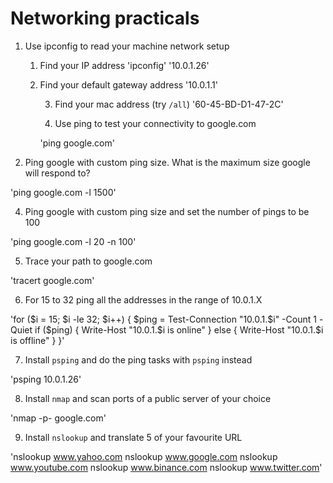# Networking practicals

1. Use ipconfig to read your machine network setup
   1. Find your IP address 
   'ipconfig'
   '10.0.1.26'
   
   2. Find your default gateway address 
   '10.0.1.1'
   
      3. Find your mac address (try `/all`)
      '60-45-BD-D1-47-2C'
      
      2. Use ping to test your connectivity to google.com

      'ping google.com'

3. Ping google with custom ping size. What is the maximum size google will respond to?

'ping google.com -l 1500'

4. Ping google with custom ping size and set the number of pings to be 100

'ping google.com -l 20 -n 100'

5. Trace your path to google.com

'tracert google.com'

6. For 15 to 32 ping all the addresses in the range of 10.0.1.X

'for ($i = 15; $i -le 32; $i++) {
    $ping = Test-Connection "10.0.1.$i" -Count 1 -Quiet
    if ($ping) {
        Write-Host "10.0.1.$i is online"
    } else {
        Write-Host "10.0.1.$i is offline"
    }
}'

7. Install `psping` and do the ping tasks with `psping` instead

'psping 10.0.1.26'

8. Install `nmap` and scan ports of a public server of your choice

'nmap -p- google.com'

9. Install `nslookup` and translate 5 of your favourite URL

'nslookup www.yahoo.com
nslookup www.google.com
nslookup www.youtube.com
nslookup www.binance.com
nslookup www.twitter.com'